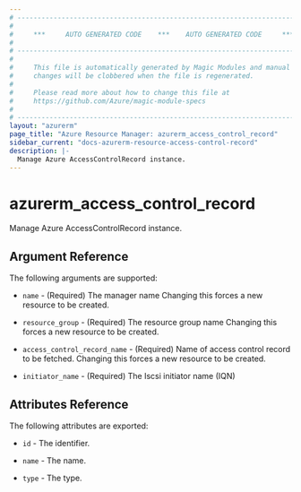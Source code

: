 ```yaml
---
# ----------------------------------------------------------------------------
#
#     ***     AUTO GENERATED CODE    ***    AUTO GENERATED CODE     ***
#
# ----------------------------------------------------------------------------
#
#     This file is automatically generated by Magic Modules and manual
#     changes will be clobbered when the file is regenerated.
#
#     Please read more about how to change this file at
#     https://github.com/Azure/magic-module-specs
#
# ----------------------------------------------------------------------------
layout: "azurerm"
page_title: "Azure Resource Manager: azurerm_access_control_record"
sidebar_current: "docs-azurerm-resource-access-control-record"
description: |-
  Manage Azure AccessControlRecord instance.
---
```


# azurerm_access_control_record

Manage Azure AccessControlRecord instance.


## Argument Reference

The following arguments are supported:

* `name` - (Required) The manager name Changing this forces a new resource to be created.

* `resource_group` - (Required) The resource group name Changing this forces a new resource to be created.

* `access_control_record_name` - (Required) Name of access control record to be fetched. Changing this forces a new resource to be created.

* `initiator_name` - (Required) The Iscsi initiator name (IQN)

## Attributes Reference

The following attributes are exported:

* `id` - The identifier.

* `name` - The name.

* `type` - The type.
